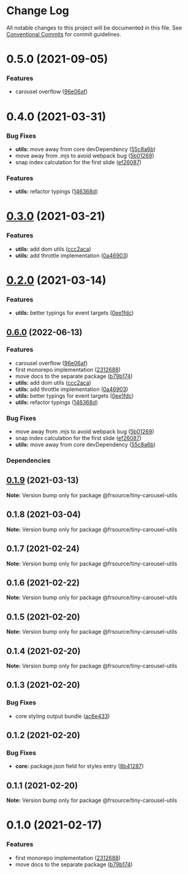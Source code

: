 # Change Log

All notable changes to this project will be documented in this file.
See [Conventional Commits](https://conventionalcommits.org) for commit guidelines.

# 0.5.0 (2021-09-05)


### Features

* carousel overflow ([96e06af](https://github.com/FRSource/tiny-carousel/commit/96e06af280f358f65dc87117a604b2fdf13a9c47))





# 0.4.0 (2021-03-31)


### Bug Fixes

* **utils:** move away from core devDependency ([55c8a6b](https://github.com/FRSource/tiny-carousel/commit/55c8a6b4d61eefc59a41c436ba7c013556fc2582))
* move away from .mjs to avoid webpack bug ([5b01269](https://github.com/FRSource/tiny-carousel/commit/5b01269b8bb2cc607c3323ea54a7fe5d89a0363a))
* snap index calculation for the first slide ([ef26087](https://github.com/FRSource/tiny-carousel/commit/ef2608795b6771100eace86f20548784b42e33f7))


### Features

* **utils:** refactor typings ([146368d](https://github.com/FRSource/tiny-carousel/commit/146368d3a437d467d5dc289dd280725a692ff234))





# [0.3.0](https://github.com/FRSource/tiny-carousel/compare/@frsource/tiny-carousel-utils@0.2.0...@frsource/tiny-carousel-utils@0.3.0) (2021-03-21)


### Features

* **utils:** add dom utils ([ccc2aca](https://github.com/FRSource/tiny-carousel/commit/ccc2aca6a8ff44fa5049af9840ceb8776d783109))
* **utils:** add throttle implementation ([0a46903](https://github.com/FRSource/tiny-carousel/commit/0a46903b3ecb8eec117f8d9f98ab1e8b328d0744))





# [0.2.0](https://github.com/FRSource/tiny-carousel/compare/@frsource/tiny-carousel-utils@0.1.9...@frsource/tiny-carousel-utils@0.2.0) (2021-03-14)


### Features

* **utils:** better typings for event targets ([0ee1fdc](https://github.com/FRSource/tiny-carousel/commit/0ee1fdcbf7c62beebb2a956748dbe98e3764ae54))





## [0.6.0](https://github.com/FRSOURCE/tiny-carousel/compare/@frsource/tiny-carousel-utils-v0.5.0...@frsource/tiny-carousel-utils-v0.6.0) (2022-06-13)


### Features

* carousel overflow ([96e06af](https://github.com/FRSOURCE/tiny-carousel/commit/96e06af280f358f65dc87117a604b2fdf13a9c47))
* first monorepo implementation ([2312688](https://github.com/FRSOURCE/tiny-carousel/commit/2312688645844099d71c228e9c94c5313fe33a61))
* move docs to the separate package ([b79b174](https://github.com/FRSOURCE/tiny-carousel/commit/b79b174774e401d09ba2fd3877475741282c6eca))
* **utils:** add dom utils ([ccc2aca](https://github.com/FRSOURCE/tiny-carousel/commit/ccc2aca6a8ff44fa5049af9840ceb8776d783109))
* **utils:** add throttle implementation ([0a46903](https://github.com/FRSOURCE/tiny-carousel/commit/0a46903b3ecb8eec117f8d9f98ab1e8b328d0744))
* **utils:** better typings for event targets ([0ee1fdc](https://github.com/FRSOURCE/tiny-carousel/commit/0ee1fdcbf7c62beebb2a956748dbe98e3764ae54))
* **utils:** refactor typings ([146368d](https://github.com/FRSOURCE/tiny-carousel/commit/146368d3a437d467d5dc289dd280725a692ff234))


### Bug Fixes

* move away from .mjs to avoid webpack bug ([5b01269](https://github.com/FRSOURCE/tiny-carousel/commit/5b01269b8bb2cc607c3323ea54a7fe5d89a0363a))
* snap index calculation for the first slide ([ef26087](https://github.com/FRSOURCE/tiny-carousel/commit/ef2608795b6771100eace86f20548784b42e33f7))
* **utils:** move away from core devDependency ([55c8a6b](https://github.com/FRSOURCE/tiny-carousel/commit/55c8a6b4d61eefc59a41c436ba7c013556fc2582))


### Dependencies



## [0.1.9](https://github.com/FRSource/tiny-carousel/compare/@frsource/tiny-carousel-utils@0.1.8...@frsource/tiny-carousel-utils@0.1.9) (2021-03-13)

**Note:** Version bump only for package @frsource/tiny-carousel-utils





## 0.1.8 (2021-03-04)

**Note:** Version bump only for package @frsource/tiny-carousel-utils





## 0.1.7 (2021-02-24)

**Note:** Version bump only for package @frsource/tiny-carousel-utils





## 0.1.6 (2021-02-22)

**Note:** Version bump only for package @frsource/tiny-carousel-utils





## 0.1.5 (2021-02-20)

**Note:** Version bump only for package @frsource/tiny-carousel-utils





## 0.1.4 (2021-02-20)

**Note:** Version bump only for package @frsource/tiny-carousel-utils





## 0.1.3 (2021-02-20)


### Bug Fixes

* core styling output bundle ([ac6e433](https://github.com/FRSource/tiny-carousel/commit/ac6e433d8496b99ab7ffb68cbf58bf8b6d3d0ce0))





## 0.1.2 (2021-02-20)


### Bug Fixes

* **core:** package.json field for styles entry ([8b41287](https://github.com/FRSource/tiny-carousel/commit/8b412873818cc94e6810f3247046477a53d150ed))





## 0.1.1 (2021-02-20)

**Note:** Version bump only for package @frsource/tiny-carousel-utils





# 0.1.0 (2021-02-17)


### Features

* first monorepo implementation ([2312688](https://github.com/FRSource/tiny-carousel/commit/2312688645844099d71c228e9c94c5313fe33a61))
* move docs to the separate package ([b79b174](https://github.com/FRSource/tiny-carousel/commit/b79b174774e401d09ba2fd3877475741282c6eca))
